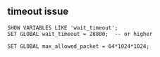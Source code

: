 ## timeout issue

```
SHOW VARIABLES LIKE 'wait_timeout';
SET GLOBAL wait_timeout = 28800;  -- or higher
```

```
SET GLOBAL max_allowed_packet = 64*1024*1024;
```
